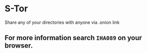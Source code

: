 # S-Tor
Share any of your directories with anyone via .onion link

## For more information search `IHA089` on your browser.
